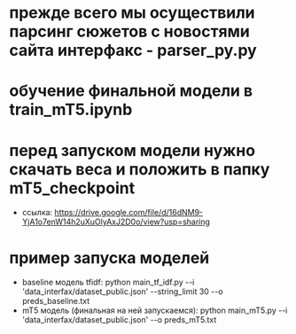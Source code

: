 # прежде всего мы осуществили парсинг сюжетов с новостями сайта интерфакс - parser_py.py

# обучение финальной модели в train_mT5.ipynb

# перед запуском модели нужно скачать веса и положить в папку mT5_checkpoint
 - ссылка: https://drive.google.com/file/d/16dNM9-YjA1o7enW14h2uXuOlyAxJ2D0o/view?usp=sharing

# пример запуска моделeй
 - baseline модель tfidf: python main_tf_idf.py --i 'data_interfax/dataset_public.json' --string_limit 30 --o preds_baseline.txt
 - mT5 модель (финальная на ней запускаемся): python main_mT5.py --i 'data_interfax/dataset_public.json'  --o preds_mT5.txt

 
